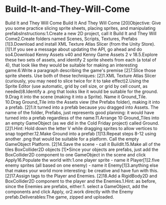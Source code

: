 # Build-It-and-They-Will-Come
Build It and They Will Come
Build It And They Will Come [20]Objective: Give you some practice slicing sprite sheets, placing sprites, and manipulating prefabsInstructions:1.Create a new 2D project, call it Build It and They Will Come2.Create folders named Scenes, Scripts, Textures, Prefabs [1]3.Download and install XML Texture Atlas Slicer (from the Unity Store). [1]1.If you see a message about updating the API, go ahead and do so4.Download Kenny Assets v40 and Kenny Game Assets 2 v 18.5.Explore these two sets of assets, and identify 2 sprite sheets from each (a total of 4), that look like they would be suitable for making an interesting game.6.Write a paragraph describing the game's premise [2]7.Slice those sprite sheets. Use both of these techniques: [2]1.XML Texture Atlas Slicer (curiously, you may need to slice twice for it to take effect)2.Using the Sprite Editor (use automatic, grid by cell size, or grid by cell count, as needed)8.Identify a .png that looks like it would be suitable for the ground. 9.Drag it into the scene (making it into a Sprite). Name it Ground_Tile. 10.Drag Ground_Tile into the Assets view (the Prefabs folder), making it into a prefab. [2]1.It turned into a prefab because you dragged into Assets. The name of the folder, Prefabs, just represents good planning: it would have turned into a prefab regardless of the name.11.Arrange 10 Ground_Tiles into an empty GameObject (as we did in the Cold Friday project) called Ground. [2]1.Hint: Hold down the letter V while dragging sprites to allow vertices to snap together.12.Make Ground into a prefab [1]13.Repeat steps 8-12 using another .png that would be suitable for a platform. Call the empty GameObject Platform.  [2]14.Save the scene - call it BuildIt.15.Make all of the tiles BoxCollider2D objects [1]•Since your objects are prefabs, just add the BoxCollider2D component to one GameObject in the scene and click Apply16.Populate the world with:1.one player sprite - name it Player[1]2.five enemy sprites (all based on one enemy) - name it Enemy[1]3.anything else that makes your world more interesting: be creative and have fun with this. [2]17.Assign tags to the Player and Enemies. [2]18.Add a RigidBody2D and BoxCollider2D component to the player and the Enemies.1.Hint: as before, since the Enemies are prefabs, either:1. select a GameObject, add the components and click Apply, or2.work directly with the Enemy prefab.Deliverables:The game, zipped and uploaded.

